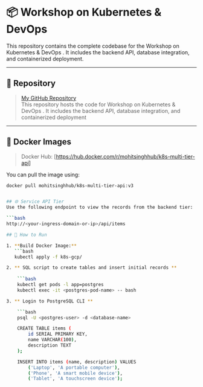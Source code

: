 # 📦 Workshop on Kubernetes & DevOps

This repository contains the complete codebase for the Workshop on Kubernetes & DevOps
. It includes the backend API, database integration, and containerized deployment.

---

## 🔗 Repository

> [My GitHub Repository](https://github.com/mohitsinghgit02/NAGP_Workshop_Kubernetes_DevOps.git)  
This repository hosts the code for Workshop on Kubernetes & DevOps
. It includes the backend API, database integration, and containerized deployment

---

## 🐳 Docker Images

> Docker Hub: [https://hub.docker.com/r/mohitsinghhub/k8s-multi-tier-api]

You can pull the image using:

```bash
docker pull mohitsinghhub/k8s-multi-tier-api:v3


## 🌐 Service API Tier
Use the following endpoint to view the records from the backend tier:

```bash
http://<your-ingress-domain-or-ip>/api/items

## 🚀 How to Run

1. **Build Docker Image:**
   ```bash
   kubectl apply -f k8s-gcp/

2. ** SQL script to create tables and insert initial records **
    
    ```bash
    kubectl get pods -l app=postgres
    kubectl exec -it <postgres-pod-name> -- bash

3. ** Login to PostgreSQL CLI **

    ```bash
    psql -U <postgres-user> -d <database-name>

    CREATE TABLE items (
        id SERIAL PRIMARY KEY,
        name VARCHAR(100),
        description TEXT
    );

    INSERT INTO items (name, description) VALUES
        ('Laptop', 'A portable computer'),
        ('Phone', 'A smart mobile device'),
        ('Tablet', 'A touchscreen device');